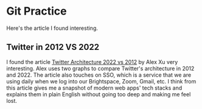 # Git Practice
Here's the article I found interesting.

## Twitter in 2012 VS 2022
I found the article [Twitter Architecture 2022 vs 2012](https://blog.bytebytego.com/p/twitter-architecture-2022-vs-2012) by Alex Xu very interesting. Alex uses two graphs to compare Twitter's architecture in 2012 and 2022. The article also touches on SSO, which is a service that we are using daily when we log into our Brightspace, Zoom, Gmail, etc. I think from this article gives me a snapshot of modern web apps' tech stacks and explains them in plain English without going too deep and making me feel lost.
